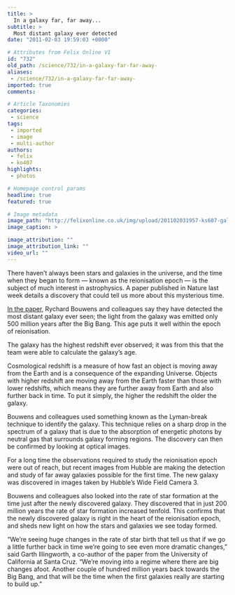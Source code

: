 ```yaml
---
title: >
  In a galaxy far, far away...
subtitle: >
  Most distant galaxy ever detected
date: "2011-02-03 19:59:03 +0000"

# Attributes from Felix Online V1
id: "732"
old_path: /science/732/in-a-galaxy-far-far-away-
aliases:
 - /science/732/in-a-galaxy-far-far-away-
imported: true
comments:

# Article Taxonomies
categories:
 - science
tags:
 - imported
 - image
 - multi-author
authors:
 - felix
 - ko407
highlights:
 - photos

# Homepage control params
headline: true
featured: true

# Image metadata
image_path: "http://felixonline.co.uk/img/upload/201102031957-ks607-galaxyga.jpg"
image_caption: >

image_attribution: ""
image_attribution_link: ""
video_url: ""
---
```


There haven’t always been stars and galaxies in the universe, and the time when they began to form — known as the reionisation epoch — is the subject of much interest in astrophysics. A paper published in Nature last week details a discovery that could tell us more about this mysterious time.

[In the paper](http://www.nature.com/nature/journal/v469/n7331/full/nature09717.html), Rychard Bouwens and colleagues say they have detected the most distant galaxy ever seen; the light from the galaxy was emitted only 500 million years after the Big Bang. This age puts it well within the epoch of reionisation.

The galaxy has the highest redshift ever observed; it was from this that the team were able to calculate the galaxy’s age.

Cosmological redshift is a measure of how fast an object is moving away from the Earth and is a consequence of the expanding Universe. Objects with higher redshift are moving away from the Earth faster than those with lower redshifts, which means they are further away from Earth and also further back in time. To put it simply, the higher the redshift the older the galaxy.

Bouwens and colleagues used something known as the Lyman-break technique to identify the galaxy. This technique relies on a sharp drop in the spectrum of a galaxy that is due to the absorption of energetic photons by neutral gas that surrounds galaxy forming regions. The discovery can then be confirmed by looking at optical images.

For a long time the observations required to study the reionisation epoch were out of reach, but recent images from Hubble are making the detection and study of far away galaxies possible for the first time. The new galaxy was discovered in images taken by Hubble’s Wide Field Camera 3.

Bouwens and colleagues also looked into the rate of star formation at the time just after the newly discovered galaxy. They discovered that in just 200 million years the rate of star formation increased tenfold. This confirms that the newly discovered galaxy is right in the heart of the reionisation epoch, and sheds new light on how the stars and galaxies we see today formed.

“We’re seeing huge changes in the rate of star birth that tell us that if we go a little further back in time we’re going to see even more dramatic changes,” said Garth Illingworth, a co-author of the paper from the University of California at Santa Cruz. “We’re moving into a regime where there are big changes afoot. Another couple of hundred million years back towards the Big Bang, and that will be the time when the first galaxies really are starting to build up.”
